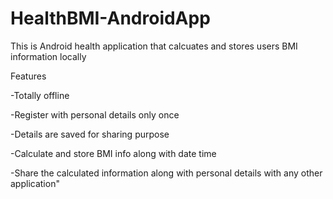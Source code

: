 # HealthBMI-AndroidApp
This is Android health application that calcuates and stores users BMI information locally

Features

-Totally offline

-Register with personal details only once

-Details are saved for sharing purpose

-Calculate and store BMI info along with date time

-Share the calculated information along with personal details with any other application" 
